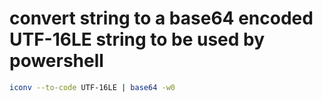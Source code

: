 # convert string to a base64 encoded UTF-16LE string to be used by powershell
```bash
iconv --to-code UTF-16LE | base64 -w0
```
